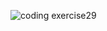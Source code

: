 ![coding exercise29](https://github.com/user-attachments/assets/ff8b0cd2-90cd-40cd-9340-83be015c4adb)

